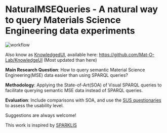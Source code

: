 # NaturalMSEQueries - A natural way to query Materials Science Engineering data experiments

![workflow](https://user-images.githubusercontent.com/9248325/215797822-86c27914-a2fa-46a7-bc76-035c0c57c42d.png)

Also know as [KnowledgedUI](https://github.com/Mat-O-Lab/KnowledgeUI), available here: https://github.com/Mat-O-Lab/KnowledgeUI (Most updated than here)

**Main Research Question**: How to query semantic Material Science Engineering(MSE) data easier than using SPARQL queries? 

**Methodology**: Applying the State-of-Art(SOA) of Visual SPARQL queries to facilitate querying 
semantic MSE data instead of SPARQL queries.

**Evaluation**: Include comparisons with SOA, and use the [SUS questionaries](http://www.measuringu.com/sus.php) 
to assess the usability level. 

Suggestions are always welcome!

This work is inspired by [SPARKLIS](http://www.irisa.fr/LIS/ferre/sparklis)

